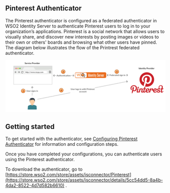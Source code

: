 ## Pinterest Authenticator
The Pinterest authenticator is configured as a federated authenticator in WSO2 Identity Server to authenticate Pinterest users to log in to your organization’s applications. Pinterest is a social network that allows users to visually share, and discover new interests by posting images or videos to their own or others' boards and browsing what other users have pinned. The diagram below illustrates the flow of the Printrest federated authenticator.

![alt text](images/printrest.png)

## Getting started

To get started with the authenticator, see [Configuring Pinterest Authenticator](config.md) for information and configuration 
steps.

Once you have completed your configurations, you can authenticate users using the Pinterest authenticator. 

To download the authenticator, go to [https://store.wso2.com/store/assets/isconnector/Pinterest](https://store.wso2.com/store/assets/isconnector/details/5cc54dd5-8a4b-4da2-8522-4d7d582b6610) .